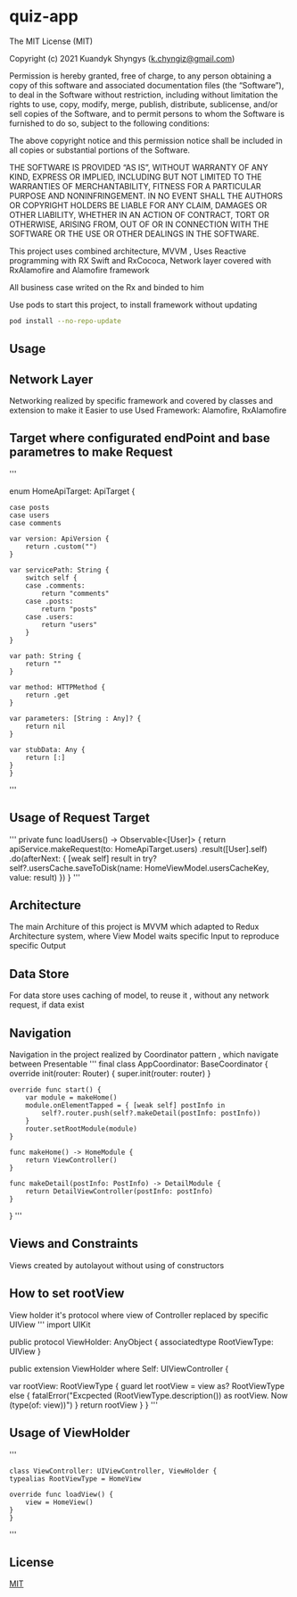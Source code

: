 # quiz-app

The MIT License (MIT)

Copyright (c) 2021 Kuandyk Shyngys (k.chyngiz@gmail.com)

Permission is hereby granted, free of charge, to any person obtaining a copy of this software and associated documentation files (the “Software”), to deal in the Software without restriction, including without limitation the rights to use, copy, modify, merge, publish, distribute, sublicense, and/or sell copies of the Software, and to permit persons to whom the Software is furnished to do so, subject to the following conditions:

The above copyright notice and this permission notice shall be included in all copies or substantial portions of the Software.

THE SOFTWARE IS PROVIDED “AS IS”, WITHOUT WARRANTY OF ANY KIND, EXPRESS OR IMPLIED, INCLUDING BUT NOT LIMITED TO THE WARRANTIES OF MERCHANTABILITY, FITNESS FOR A PARTICULAR PURPOSE AND NONINFRINGEMENT. IN NO EVENT SHALL THE AUTHORS OR COPYRIGHT HOLDERS BE LIABLE FOR ANY CLAIM, DAMAGES OR OTHER LIABILITY, WHETHER IN AN ACTION OF CONTRACT, TORT OR OTHERWISE, ARISING FROM, OUT OF OR IN CONNECTION WITH THE SOFTWARE OR THE USE OR OTHER DEALINGS IN THE SOFTWARE.


This project uses combined architecture, MVVM ,
Uses Reactive programming with RX Swift and RxCococa,
Network layer covered with RxAlamofire and Alamofire framework

All business case writed on the Rx and binded to him

Use pods to start this project, to install framework without updating
```bash
pod install --no-repo-update
```
## Usage

## Network Layer 
Networking realized by specific framework and covered by classes and extension to make it Easier to use
Used Framework: Alamofire, RxAlamofire 

## Target where configurated endPoint and base parametres to make Request
'''

enum HomeApiTarget: ApiTarget {

    case posts
    case users
    case comments
    
    var version: ApiVersion {
        return .custom("")
    }
    
    var servicePath: String {
        switch self {
        case .comments:
            return "comments"
        case .posts:
            return "posts"
        case .users:
            return "users"
        }
    }
    
    var path: String {
        return ""
    }
    
    var method: HTTPMethod {
        return .get
    }
    
    var parameters: [String : Any]? {
        return nil
    }
    
    var stubData: Any {
        return [:]
    }
    }
'''
## Usage of Request Target
'''
    private func loadUsers() -> Observable<[User]> {
        return apiService.makeRequest(to: HomeApiTarget.users)
            .result([User].self)
            .do(afterNext: { [weak self] result in
                try? self?.usersCache.saveToDisk(name: HomeViewModel.usersCacheKey, value: result)
            })
    }
'''
## Architecture
The main Architure of this project is MVVM which adapted to Redux Architecture system, where View Model waits specific Input to reproduce specific Output

## Data Store
For data store uses caching of model, to reuse it , without any network request, if data exist 

## Navigation
Navigation in the project realized by Coordinator pattern , which navigate between Presentable 
'''
final class AppCoordinator: BaseCoordinator {
    override init(router: Router) {
        super.init(router: router)
    }
    
    override func start() {
        var module = makeHome()
        module.onElementTapped = { [weak self] postInfo in
            self?.router.push(self?.makeDetail(postInfo: postInfo))
        }
        router.setRootModule(module)
    }
    
    func makeHome() -> HomeModule {
        return ViewController()
    }
    
    func makeDetail(postInfo: PostInfo) -> DetailModule {
        return DetailViewController(postInfo: postInfo)
    }
}
'''
## Views and Constraints 
Views created by autolayout without using of constructors

## How to set rootView
View holder it's protocol where view of Controller replaced by specific UIView
'''
import UIKit

public protocol ViewHolder: AnyObject {
  associatedtype RootViewType: UIView
}

public extension ViewHolder where Self: UIViewController {

  var rootView: RootViewType {
    guard let rootView = view as? RootViewType else {
      fatalError("Excpected \(RootViewType.description()) as rootView. Now \(type(of: view))")
    }
    return rootView
  }
 }
'''

## Usage of ViewHolder 

'''

    class ViewController: UIViewController, ViewHolder { 
    typealias RootViewType = HomeView
    
    override func loadView() {
        view = HomeView()
    }
    }
'''

## License
[MIT](https://github.com/roonyx-tech/Healios/blob/main/LICENSE)
